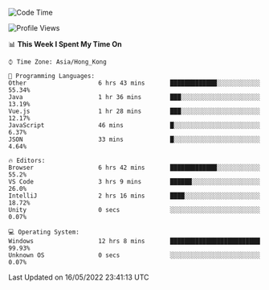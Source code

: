 <!--START_SECTION:waka-->
![Code Time](http://img.shields.io/badge/Code%20Time-12%20hrs%209%20mins-blue)

![Profile Views](http://img.shields.io/badge/Profile%20Views-622-blue)

📊 **This Week I Spent My Time On** 

```text
⌚︎ Time Zone: Asia/Hong_Kong

💬 Programming Languages: 
Other                    6 hrs 43 mins       █████████████░░░░░░░░░░░░   55.34% 
Java                     1 hr 36 mins        ███░░░░░░░░░░░░░░░░░░░░░░   13.19% 
Vue.js                   1 hr 28 mins        ███░░░░░░░░░░░░░░░░░░░░░░   12.17% 
JavaScript               46 mins             █░░░░░░░░░░░░░░░░░░░░░░░░   6.37% 
JSON                     33 mins             █░░░░░░░░░░░░░░░░░░░░░░░░   4.64%

🔥 Editors: 
Browser                  6 hrs 42 mins       █████████████░░░░░░░░░░░░   55.2% 
VS Code                  3 hrs 9 mins        ██████░░░░░░░░░░░░░░░░░░░   26.0% 
IntelliJ                 2 hrs 16 mins       ████░░░░░░░░░░░░░░░░░░░░░   18.72% 
Unity                    0 secs              ░░░░░░░░░░░░░░░░░░░░░░░░░   0.07%

💻 Operating System: 
Windows                  12 hrs 8 mins       █████████████████████████   99.93% 
Unknown OS               0 secs              ░░░░░░░░░░░░░░░░░░░░░░░░░   0.07%

```


 Last Updated on 16/05/2022 23:41:13 UTC
<!--END_SECTION:waka-->
